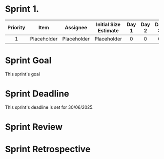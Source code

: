 # Sprint 1.

| Priority |    Item     |  Assignee   | Initial Size Estimate | Day 1 | Day 2 | Day 3 | Day 4 | Day 5 | Day 6 | Day 7 |
|:--------:|:-----------:|:-----------:|:---------------------:|:-----:|:-----:|:-----:|:-----:|:-----:|:-----:|:-----:|
|    1     | Placeholder | Placeholder |      Placeholder      |   0   |   0   |   0   |   0   |   0   |   0   |   0   |

# Sprint Goal
This sprint's goal 
# Sprint Deadline
This sprint's deadline is set for 30/06/2025.
# Sprint Review

# Sprint Retrospective

